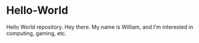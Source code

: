 # Hello-World
Hello World repository.
Hey there. My name is William, and I'm interested in computing, gaming, etc.
